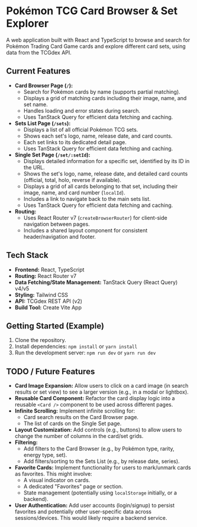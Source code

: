 # Pokémon TCG Card Browser & Set Explorer

A web application built with React and TypeScript to browse and search for Pokémon Trading Card Game cards and explore different card sets, using data from the TCGdex API.

## Current Features

* **Card Browser Page (`/`):**
    * Search for Pokémon cards by name (supports partial matching).
    * Displays a grid of matching cards including their image, name, and set name.
    * Handles loading and error states during search.
    * Uses TanStack Query for efficient data fetching and caching.
* **Sets List Page (`/sets`):**
    * Displays a list of all official Pokémon TCG sets.
    * Shows each set's logo, name, release date, and card counts.
    * Each set links to its dedicated detail page.
    * Uses TanStack Query for efficient data fetching and caching.
* **Single Set Page (`/set/:setId`):**
    * Displays detailed information for a specific set, identified by its ID in the URL.
    * Shows the set's logo, name, release date, and detailed card counts (official, total, holo, reverse if available).
    * Displays a grid of all cards belonging to that set, including their image, name, and card number (`localId`).
    * Includes a link to navigate back to the main sets list.
    * Uses TanStack Query for efficient data fetching and caching.
* **Routing:**
    * Uses React Router v7 (`createBrowserRouter`) for client-side navigation between pages.
    * Includes a shared layout component for consistent header/navigation and footer.

## Tech Stack

* **Frontend:** React, TypeScript
* **Routing:** React Router v7
* **Data Fetching/State Management:** TanStack Query (React Query) v4/v5
* **Styling:** Tailwind CSS
* **API:** TCGdex REST API (v2)
* **Build Tool:** Create Vite App

## Getting Started (Example)

1.  Clone the repository.
2.  Install dependencies: `npm install` or `yarn install`
3.  Run the development server: `npm run dev` or `yarn run dev`

## TODO / Future Features

* **Card Image Expansion:** Allow users to click on a card image (in search results or set view) to see a larger version (e.g., in a modal or lightbox).
* **Reusable Card Component:** Refactor the card display logic into a reusable `<Card />` component to be used across different pages.
* **Infinite Scrolling:** Implement infinite scrolling for:
    * Card search results on the Card Browser page.
    * The list of cards on the Single Set page.
* **Layout Customization:** Add controls (e.g., buttons) to allow users to change the number of columns in the card/set grids.
* **Filtering:**
    * Add filters to the Card Browser (e.g., by Pokémon type, rarity, energy type, set).
    * Add filters/sorting to the Sets List (e.g., by release date, series).
* **Favorite Cards:** Implement functionality for users to mark/unmark cards as favorites. This might involve:
    * A visual indicator on cards.
    * A dedicated "Favorites" page or section.
    * State management (potentially using `localStorage` initially, or a backend).
* **User Authentication:** Add user accounts (login/signup) to persist favorites and potentially other user-specific data across sessions/devices. This would likely require a backend service.

